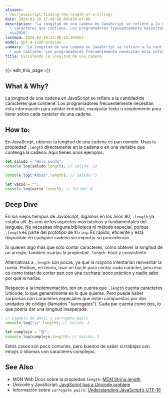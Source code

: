 ```yaml
---
aliases:
- /es/javascript/finding-the-length-of-a-string/
date: 2024-01-20 17:48:00.841434-07:00
description: "La longitud de una cadena en JavaScript se refiere a la cantidad de\
  \ caracteres que contiene. Los programadores frecuentemente necesitan esta informaci\xF3\
  n\u2026"
lastmod: 2024-02-18 23:09:10.394567
model: gpt-4-1106-preview
summary: "La longitud de una cadena en JavaScript se refiere a la cantidad de caracteres\
  \ que contiene. Los programadores frecuentemente necesitan esta informaci\xF3n\u2026"
title: Calculando la longitud de una cadena
---
```


{{< edit_this_page >}}

## What & Why?

La longitud de una cadena en JavaScript se refiere a la cantidad de caracteres que contiene. Los programadores frecuentemente necesitan esta información para validar entradas, manipular texto o simplemente para iterar sobre cada carácter de una cadena.

## How to:

En JavaScript, obtener la longitud de una cadena es pan comido. Usas la propiedad `.length` directamente en la cadena o en una variable que contenga la cadena. Aquí tienes unos ejemplos:

```javascript
let saludo = "Hola mundo";
console.log(saludo.length); // Salida: 10

console.log("Adiós".length); // Salida: 5

let vacio = "";
console.log(vacio.length); // Salida: 0
```

## Deep Dive

En los viejos tiempos de JavaScript, digamos en los años 90, `.length` ya estaba allí. Es uno de los aspectos más básicos y fundamentales del lenguaje. No necesitas ninguna biblioteca ni método especial, porque `.length` es parte del prototipo de `String`. Es rápido, eficiente y está disponible en cualquier cadena sin importar su procedencia.

Si quieres algo más que solo contar caracteres, como obtener la longitud de un arreglo, también usarías la propiedad `.length`. Fácil y consistente.

Alternativas a `.length` son pocas, ya que la mayoría intentarían reinventar la rueda. Podrías, en teoría, usar un bucle para contar cada carácter, pero eso es como tratar de cortar pan con una cuchara: poco práctico y nadie sabe por qué lo harías.

Respecto a la implementación, ten en cuenta que `.length` cuenta caracteres Unicode, lo que generalmente es lo que quieres. Pero puede haber sorpresas con caracteres especiales que están compuestos por dos unidades de código (llamados "surrogates"). Cada par cuenta como dos, lo que podría dar una longitud inesperada.

```javascript
// Ejemplo de emoji y surrogate pairs
console.log("👍".length); // Salida: 2

let complejo = "𠮷";
console.log(complejo.length); // Salida: 2
```

Estos casos son poco comunes, pero buenos de saber si trabajas con emojis o idiomas con caracteres complejos.

## See Also

- MDN Web Docs sobre la propiedad `length`: [MDN String.length](https://developer.mozilla.org/es/docs/Web/JavaScript/Reference/Global_Objects/String/length)
- Unicode y JavaScript: [JavaScript has a Unicode problem](https://mathiasbynens.be/notes/javascript-unicode)
- Información sobre `surrogate pairs`: [Understanding JavaScript’s UTF-16](https://flaviocopes.com/javascript-utf16/)
